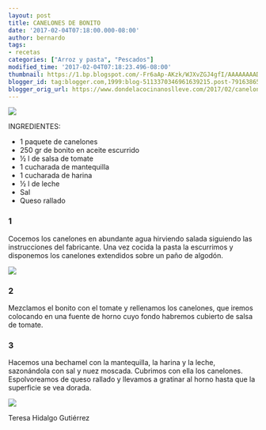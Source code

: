 ```yaml
---
layout: post
title: CANELONES DE BONITO
date: '2017-02-04T07:18:00.000-08:00'
author: bernardo
tags:
- recetas
categories: ["Arroz y pasta", "Pescados"]
modified_time: '2017-02-04T07:18:23.496-08:00'
thumbnail: https://1.bp.blogspot.com/-Fr6aAp-AKzk/WJXvZGJ4gfI/AAAAAAAADY8/lW32ywiebF0b_tHGyMyEwCtXEC4Jy5apgCLcB/s400/03.JPG
blogger_id: tag:blogger.com,1999:blog-5113370346961639215.post-7916386509327025911
blogger_orig_url: https://www.dondelacocinanoslleve.com/2017/02/canelones-de-bonito.html
---
```


![](https://1.bp.blogspot.com/-Fr6aAp-AKzk/WJXvZGJ4gfI/AAAAAAAADY8/lW32ywiebF0b_tHGyMyEwCtXEC4Jy5apgCLcB/s400/03.JPG)

  
INGREDIENTES:  

* 1 paquete de canelones
* 250 gr de bonito en aceite escurrido
* ½ l de salsa de tomate
* 1 cucharada de mantequilla
* 1 cucharada de harina
* ½ l de leche
* Sal
* Queso rallado  

### 1

Cocemos los canelones en abundante agua hirviendo salada siguiendo las instrucciones del fabricante. Una vez cocida la pasta la escurrimos y disponemos los canelones extendidos sobre un paño de algodón.  

![](https://1.bp.blogspot.com/-8svdVowATuM/WJXv-a_bmjI/AAAAAAAADZA/xG4U2z1z5Ropp0Pp_Vi-vCURtjY3hqH8ACLcB/s320/01.JPG)



### 2

Mezclamos el bonito con el tomate y rellenamos los canelones, que iremos colocando en una fuente de horno cuyo fondo habremos cubierto de salsa de tomate.  

### 3

Hacemos una bechamel con la mantequilla, la harina y la leche, sazonándola con sal y nuez moscada. Cubrimos con ella los canelones. Espolvoreamos de queso rallado y llevamos a gratinar al horno hasta que la superficie se vea dorada.  

![](https://1.bp.blogspot.com/-62GeyPT68vs/WJXwa2NhfpI/AAAAAAAADZI/ankgK00Muo8z8v2ZsuODYuZn5lZclGgVwCLcB/s320/02.JPG)

  

  
Teresa Hidalgo Gutiérrez
